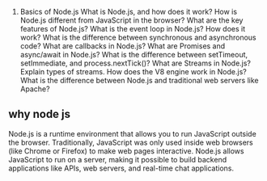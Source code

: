 1. Basics of Node.js
What is Node.js, and how does it work?
How is Node.js different from JavaScript in the browser?
What are the key features of Node.js?
What is the event loop in Node.js? How does it work?
What is the difference between synchronous and asynchronous code?
What are callbacks in Node.js?
What are Promises and async/await in Node.js?
What is the difference between setTimeout, setImmediate, and process.nextTick()?
What are Streams in Node.js? Explain types of streams.
How does the V8 engine work in Node.js?
What is the difference between Node.js and traditional web servers like Apache?

## why node js

Node.js is a runtime environment that allows you to run JavaScript outside the browser. Traditionally, JavaScript was only used inside web browsers (like Chrome or Firefox) to make web pages interactive. Node.js allows JavaScript to run on a server, making it possible to build backend applications like APIs, web servers, and real-time chat applications.